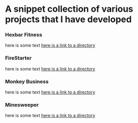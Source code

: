 # A snippet collection of various projects that I have developed

### Hexbar Fitness

here is some text
[here is a link to a directory](https://www.github.com)

### FireStarter

here is some text
[here is a link to a directory](https://www.github.com)

### Monkey Business

here is some text
[here is a link to a directory](https://www.github.com)

### Minesweeper

here is some text
[here is a link to a directory](https://www.github.com)

